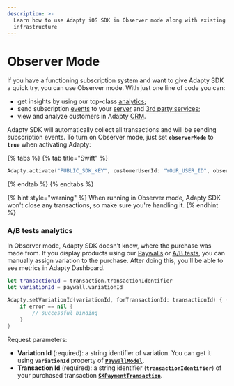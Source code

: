 ```yaml
---
description: >-
  Learn how to use Adapty iOS SDK in Observer mode along with existing purchase
  infrastructure
---
```


# Observer Mode

If you have a functioning subscription system and want to give Adapty SDK a quick try, you can use Observer mode. With just one line of code you can:

* get insights by using our top-class [analytics](../../../analytics/advanced-analytics.md);
* send subscription [events](../../../analytics/integrations/events.md) to your [server](../../../analytics/integrations/webhook.md) and [3rd party services](../../../analytics/integrations/3rd-party-analytics.md);
* view and analyze customers in Adapty [CRM](../../../profiles-and-promo-campaigns/profiles.md).

Adapty SDK will automatically collect all transactions and will be sending subscription events. To turn on Observer mode, just set **`observerMode`** to **`true`** when activating Adapty:

{% tabs %}
{% tab title="Swift" %}
```swift
Adapty.activate("PUBLIC_SDK_KEY", customerUserId: "YOUR_USER_ID", observerMode: true)
```
{% endtab %}
{% endtabs %}

{% hint style="warning" %}
When running in Observer mode, Adapty SDK won't close any transactions, so make sure you're handling it.
{% endhint %}



### A/B tests analytics

In Observer mode, Adapty SDK doesn't know, where the purchase was made from. If you display products using our [Paywalls](../../../purchase-infrastructure/paywall.md) or [A/B tests](../../../purchase-infrastructure/ab-tests.md), you can manually assign variation to the purchase. After doing this, you'll be able to see metrics in Adapty Dashboard.

```swift
let transactionId = transaction.transactionIdentifier
let variationId = paywall.variationId

Adapty.setVariationId(variationId, forTransactionId: transactionId) { (error) in
    if error == nil {
        // successful binding
    }
}
```

Request parameters:

* **Variation Id** \(required\): a string identifier of variation. You can get it using **`variationId`** property of [**`PaywallModel`**](ios-sdk-models.md#paywallmodel).
* **Transaction Id** \(required\): a string identifier \(**`transactionIdentifier`**\) of your purchased transaction [**`SKPaymentTransaction`**](https://developer.apple.com/documentation/storekit/skpaymenttransaction).

